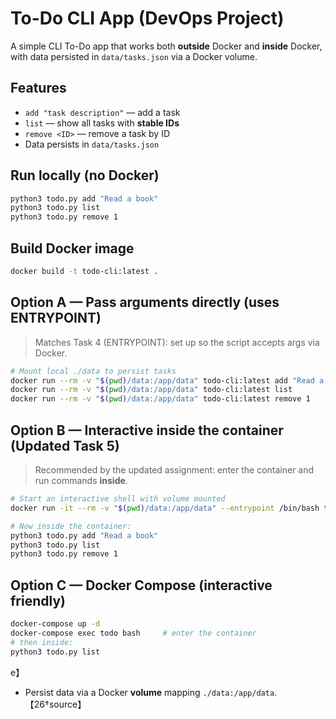 # To-Do CLI App (DevOps Project)

A simple CLI To-Do app that works both **outside** Docker and **inside** Docker, with data persisted in `data/tasks.json` via a Docker volume.

## Features
- `add "task description"` — add a task
- `list` — show all tasks with **stable IDs**
- `remove <ID>` — remove a task by ID
- Data persists in `data/tasks.json`

## Run locally (no Docker)
```bash
python3 todo.py add "Read a book"
python3 todo.py list
python3 todo.py remove 1
```

## Build Docker image
```bash
docker build -t todo-cli:latest .
```

## Option A — Pass arguments directly (uses ENTRYPOINT)
> Matches Task 4 (ENTRYPOINT): set up so the script accepts args via Docker.

```bash
# Mount local ./data to persist tasks
docker run --rm -v "$(pwd)/data:/app/data" todo-cli:latest add "Read a book"
docker run --rm -v "$(pwd)/data:/app/data" todo-cli:latest list
docker run --rm -v "$(pwd)/data:/app/data" todo-cli:latest remove 1
```

## Option B — **Interactive inside the container** (Updated Task 5)
> Recommended by the updated assignment: enter the container and run commands **inside**.

```bash
# Start an interactive shell with volume mounted
docker run -it --rm -v "$(pwd)/data:/app/data" --entrypoint /bin/bash todo-cli:latest

# Now inside the container:
python3 todo.py add "Read a book"
python3 todo.py list
python3 todo.py remove 1
```


## Option C — Docker Compose (interactive friendly)
```bash
docker-compose up -d
docker-compose exec todo bash     # enter the container
# then inside:
python3 todo.py list
```

e】
- Persist data via a Docker **volume** mapping `./data:/app/data`.【26†source】

